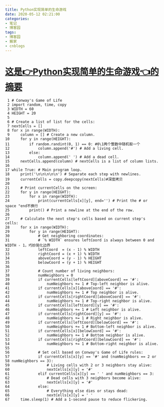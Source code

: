 ```yaml
---
title: Python实现简单的生命游戏
date: 2020-05-12 02:21:00
categories:
- 笔记
- 博客园
tags:
- 博客园
- 搬家
- cnblogs
---
```

# [这是👉Python实现简单的生命游戏👈的摘要](../../../../2020/05/12/cnblog_12874550/)
<!--more-->

     1 # Conway's Game of Life
     2 import random, time, copy
     3 WIDTH = 60
     4 HEIGHT = 20
     5 
     6 # Create a list of list for the cells:
     7 nextCells = []
     8 for x in range(WIDTH):
     9     column = [] # Create a new column.
    10     for y in range(HEIGHT):
    11         if random.randint(0, 1) == 0: #0\1两个整数中随机取一个
    12             column.append('#') # Add a living cell.
    13         else:
    14             column.append(' ') # Add a dead cell.
    15     nextCells.append(column) # nextCells is a list of column lists.
    16 
    17 while True: # Main program loop.
    18     print('\n\n\n\n\n') # Separate each step with newlines.
    19     currentCells = copy.deepcopy(nextCells)#深度拷贝
    20 
    21     # Print currentCells on the screen:
    22     for y in range(HEIGHT):
    23         for x in range(WIDTH):
    24             print(currentCells[x][y], end='') # Print the # or space "end不换行
    25         print() # Print a newline at the end of the row.
    26 
    27     # Calculate the next step's cells based on current step's cells:
    28     for x in range(WIDTH):
    29         for y in range(HEIGHT):
    30             # Get neighboring coordinates:
    31             # `% WIDTH` ensures leftCoord is always between 0 and WIDTH - 1，巧妙简化边界
    32             leftCoord  = (x - 1) % WIDTH
    33             rightCoord = (x + 1) % WIDTH
    34             aboveCoord = (y - 1) % HEIGHT
    35             belowCoord = (y + 1) % HEIGHT
    36 
    37             # Count number of living neighbors:
    38             numNeighbors = 0
    39             if currentCells[leftCoord][aboveCoord] == '#':
    40                 numNeighbors += 1 # Top-left neighbor is alive.
    41             if currentCells[x][aboveCoord] == '#':
    42                 numNeighbors += 1 # Top neighbor is alive.
    43             if currentCells[rightCoord][aboveCoord] == '#':
    44                 numNeighbors += 1 # Top-right neighbor is alive.
    45             if currentCells[leftCoord][y] == '#':
    46                 numNeighbors += 1 # Left neighbor is alive.
    47             if currentCells[rightCoord][y] == '#':
    48                 numNeighbors += 1 # Right neighbor is alive.
    49             if currentCells[leftCoord][belowCoord] == '#':
    50                 numNeighbors += 1 # Bottom-left neighbor is alive.
    51             if currentCells[x][belowCoord] == '#':
    52                 numNeighbors += 1 # Bottom neighbor is alive.
    53             if currentCells[rightCoord][belowCoord] == '#':
    54                 numNeighbors += 1 # Bottom-right neighbor is alive.
    55 
    56             # Set cell based on Conway's Game of Life rules:
    57             if currentCells[x][y] == '#' and (numNeighbors == 2 or
    58 numNeighbors == 3):
    59                 # Living cells with 2 or 3 neighbors stay alive:
    60                 nextCells[x][y] = '#'
    61             elif currentCells[x][y] == ' ' and numNeighbors == 3:
    62                 # Dead cells with 3 neighbors become alive:
    63                 nextCells[x][y] = '#'
    64             else:
    65                 # Everything else dies or stays dead:
    66                 nextCells[x][y] = ' '
    67     time.sleep(1) # Add a 1-second pause to reduce flickering.




